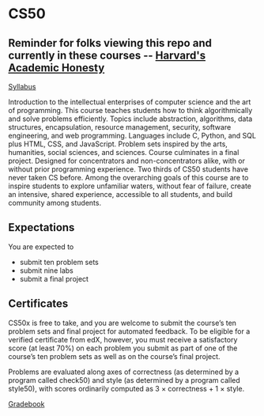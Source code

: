 # CS50

## Reminder for folks viewing this repo and currently in these courses -- [Harvard's Academic Honesty](https://cs50.harvard.edu/web/2020/honesty/)
[Syllabus](https://cs50.harvard.edu/x/2023/syllabus/)

Introduction to the intellectual enterprises of computer science and the art of programming. This course teaches students how to think algorithmically and solve problems efficiently. Topics include abstraction, algorithms, data structures, encapsulation, resource management, security, software engineering, and web programming. Languages include C, Python, and SQL plus HTML, CSS, and JavaScript. Problem sets inspired by the arts, humanities, social sciences, and sciences. Course culminates in a final project. Designed for concentrators and non-concentrators alike, with or without prior programming experience. Two thirds of CS50 students have never taken CS before. Among the overarching goals of this course are to inspire students to explore unfamiliar waters, without fear of failure, create an intensive, shared experience, accessible to all students, and build community among students.

## Expectations

You are expected to

- submit ten problem sets
- submit nine labs
- submit a final project

## Certificates
CS50x is free to take, and you are welcome to submit the course’s ten problem sets and final project for automated feedback. To be eligible for a verified certificate from edX, however, you must receive a satisfactory score (at least 70%) on each problem you submit as part of one of the course’s ten problem sets as well as on the course’s final project.

Problems are evaluated along axes of correctness (as determined by a program called check50) and style (as determined by a program called style50), with scores ordinarily computed as 3 × correctness + 1 × style.

[Gradebook](https://cs50.me/cs50x)
